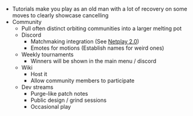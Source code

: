 - Tutorials make you play as an old man with a lot of recovery on some moves to clearly showcase cancelling
- Community
	- Pull often distinct orbiting communities into a larger melting pot
	- Discord
		- Matchmaking integration (See [Netplay 2.0](docs/tasks/backlog/netplay_2.0.md))
		- Emotes for motions (Establish names for weird ones)
	- Weekly tournaments
		- Winners will be shown in the main menu / discord
	- Wiki
		- Host it
		- Allow community members to participate
	- Dev streams
		- Purge-like patch notes
		- Public design / grind sessions
		- Occasional play
